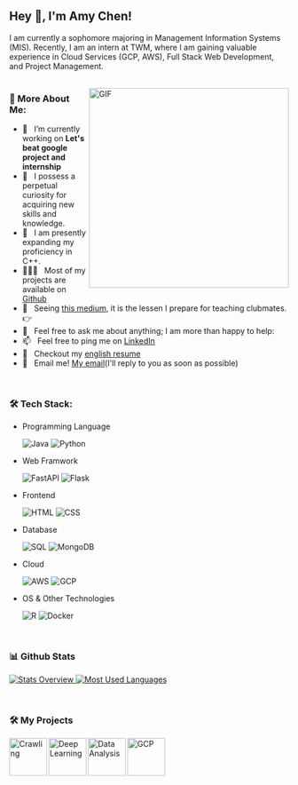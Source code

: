 ## Hey 👋, I'm Amy Chen!

I am currently a sophomore majoring in Management Information Systems (MIS). Recently, I am an intern at TWM, where I am gaining valuable experience in Cloud Services (GCP, AWS), Full Stack Web Development, and Project Management.
<br/>
<br/>

<img align="right" alt="GIF" src="https://raw.githubusercontent.com/rahul-jha98/rahul-jha98/main/techstack.gif" width="360px"/>
  
### 🧐 More About Me:

- 🔭 &nbsp; I’m currently working on **Let's beat google project and internship**
- 🤝 &nbsp; I possess a perpetual curiosity for acquiring new skills and knowledge.
- 🌱 &nbsp;  I am presently expanding my proficiency in C++.
- 👨🏻‍💻 &nbsp; Most of my projects are available on [Github](https://github.com/joting0518)
- 🎨 &nbsp; Seeing [this medium](https://hackmd.io/-UwaFbpRTy2cyWDsx9Srmg), it is the lessen I prepare for teaching clubmates. 👉
- 💬 &nbsp; Feel free to ask me about anything; I am more than happy to help: 
- 📫 &nbsp; Feel free to ping me on [LinkedIn](https://www.linkedin.com/in/jo-ting-chen-8a1808267/)
- 📝 &nbsp; Checkout my [english resume](https://github.com/joting0518/joting0518.github.io)
- 📧 &nbsp; Email me! [My email](111306011@g.nccu.edu.tw)(I'll reply to you as soon as possible)
<br>

### 🛠️ Tech Stack:
-  Programming Language
  
    ![Java](https://img.shields.io/badge/-Java-05122A?style=flat&logo=java)&nbsp;![Python](https://img.shields.io/badge/-Python-05122A?style=flat&logo=python)&nbsp;

-  Web Framwork

   ![FastAPI](https://img.shields.io/badge/-FastAPI-05122A?style=flat&logo=fastapi) ![Flask](https://img.shields.io/badge/-Flask-05122A?style=flat&logo=Flask) 

 *  Frontend
 
    ![HTML](https://img.shields.io/badge/-HTML-000?&logo=html5)&nbsp;![CSS](https://img.shields.io/badge/-CSS-000?&logo=css3)&nbsp;

-  Database

   ![SQL](https://img.shields.io/badge/-SQL-000?&logo=MySQL) ![MongoDB](https://img.shields.io/badge/-MongoDB-000?&logo=MongoDB)

- Cloud

  ![AWS](https://img.shields.io/badge/-AWS-000?&logo=Amazon-AWS&logoColor=F90) ![GCP](https://img.shields.io/badge/-GCP-000?&logo=Google) 

- OS & Other Technologies

  ![R](https://img.shields.io/badge/-R-000?&logo=R&logoColor=75AADB) ![Docker](https://img.shields.io/badge/-Docker-000?&logo=Docker&logoColor=2496ED)
<br>


### 📊 Github Stats
<a href='https://github.com/rahul-jha98/github-stats-transparent'>
  
![Stats Overview]()
![Most Used Languages]()

</a>

<br>

### 🛠️ My Projects

<a href="https://github.com/joting0518/project_national_holidays" target="_blank"> <img alt="Crawling" src="https://img.shields.io/badge/Crawling-05122A?style=for-the-badge" height="68" align="left"> </a>

<a href="https://github.com/joting0518/Dell_stock" target="_blank"> <img alt="Deep Learning" src="https://img.shields.io/badge/Deep%20Learning-05122A?style=for-the-badge"  height="68" align="left"> </a>

<a href="https://github.com/joting0518/Business-Analytics-with-SAS-R" target="_blank"> <img alt="Data Analysis" src="https://img.shields.io/badge/Data%20Analysis-05122A?style=for-the-badge" height="68" align="left"> </a>

<a href="https://github.com/joting0518/GCP_practice" target="_blank"> <img alt="GCP" src="https://img.shields.io/badge/GCP-05122A?style=for-the-badge" height="68" align="left"> </a>


